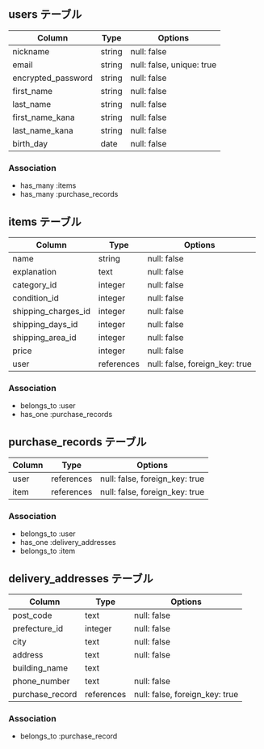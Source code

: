 ## users テーブル

| Column             | Type    | Options                   |
| ------------------ | ------- | ------------------------- |
| nickname           | string  | null: false               |
| email              | string  | null: false, unique: true |
| encrypted_password | string  | null: false               |
| first_name         | string  | null: false               |
| last_name          | string  | null: false               |
| first_name_kana    | string  | null: false               |
| last_name_kana     | string  | null: false               |
| birth_day          | date    | null: false               |


### Association
- has_many :items
- has_many :purchase_records



## items テーブル

| Column              | Type       | Options                        |
| ------------------- | ---------- | ------------------------------ |
| name                | string     | null: false                    |
| explanation         | text       | null: false                    |
| category_id         | integer    | null: false                    |
| condition_id        | integer    | null: false                    |
| shipping_charges_id | integer    | null: false                    |
| shipping_days_id    | integer    | null: false                    |
| shipping_area_id    | integer    | null: false                    |
| price               | integer    | null: false                    |
| user                | references | null: false, foreign_key: true |

### Association
- belongs_to :user
- has_one   :purchase_records

## purchase_records テーブル

| Column             | Type       | Options                        |
| ------------------ | ---------- | ------------------------------ |
| user               | references | null: false, foreign_key: true |
| item               | references | null: false, foreign_key: true |


### Association
- belongs_to :user
- has_one :delivery_addresses
- belongs_to :item

## delivery_addresses テーブル

| Column             | Type       | Options                        |
| ------------------ | ---------- | ------------------------------ |
| post_code          | text       | null: false                    |
| prefecture_id      | integer    | null: false                    |
| city               | text       | null: false                    |
| address            | text       | null: false                    |
| building_name      | text       |                                |
| phone_number       | text       | null: false                    | 
| purchase_record    | references | null: false, foreign_key: true |
### Association
- belongs_to    :purchase_record

